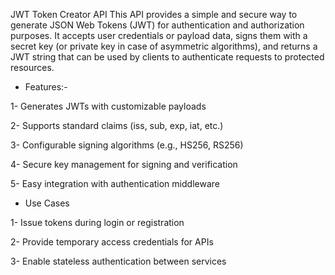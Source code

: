 JWT Token Creator API
This API provides a simple and secure way to generate JSON Web Tokens (JWT) for authentication and authorization purposes.
It accepts user credentials or payload data, signs them with a secret key (or private key in case of asymmetric algorithms), and returns a JWT string that can be used by clients to authenticate requests to protected resources.

* Features:-

1- Generates JWTs with customizable payloads

2- Supports standard claims (iss, sub, exp, iat, etc.)

3- Configurable signing algorithms (e.g., HS256, RS256)

4- Secure key management for signing and verification

5- Easy integration with authentication middleware

* Use Cases

1- Issue tokens during login or registration

2- Provide temporary access credentials for APIs

3- Enable stateless authentication between services
